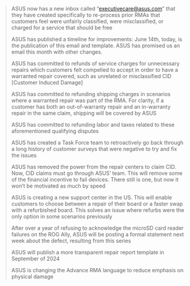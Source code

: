 > ASUS now has a new inbox called “<executivecare@asus.com>” that they have created specifically to re-process prior RMAs that customers feel were unfairly classified, were misclassified, or charged for a service that should be free
>
> ASUS has published a timeline for improvements: June 14th, today, is the publication of this email and template. ASUS has promised us an email this month with other changes.
>
> ASUS has committed to refunds of service charges for unnecessary repairs which customers felt compelled to accept in order to have a warranted repair covered, such as unrelated or misclassified CID \[Customer Induced Damage\]
>
> ASUS has committed to refunding shipping charges in scenarios where a warranted repair was part of the RMA. For clarity, if a customer has both an out-of-warranty repair and an in-warranty repair in the same claim, shipping will be covered by ASUS
>
> ASUS has committed to refunding labor and taxes related to these aforementioned qualifying disputes
>
> ASUS has created a Task Force team to retroactively go back through a long history of customer surveys that were negative to try and fix the issues
>
> ASUS has removed the power from the repair centers to claim CID. Now, CID claims must go through ASUS’ team. This will remove some of the financial incentive to fail devices. There still is one, but now it won’t be motivated as much by speed
>
> ASUS is creating a new support center in the US. This will enable customers to choose between a repair of their board or a faster swap with a refurbished board. This solves an issue where refurbs were the only option in some scenarios previously
>
> After over a year of refusing to acknowledge the microSD card reader failures on the ROG Ally, ASUS will be posting a formal statement next week about the defect, resulting from this series
>
> ASUS will publish a more transparent repair report template in September of 2024
>
> ASUS is changing the Advance RMA language to reduce emphasis on physical damage
